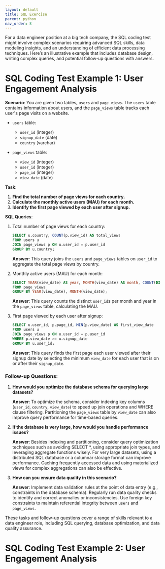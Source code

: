 ```yaml
---
layout: default
title: SQL Exercise
parent: python
nav_order: 8
---
```


For a data engineer position at a big tech company, the SQL coding test might involve complex scenarios requiring advanced SQL skills, data modeling insights, and an understanding of efficient data processing techniques. Here’s an illustrative example that includes database design, writing complex queries, and potential follow-up questions with answers.

# SQL Coding Test Example 1: User Engagement Analysis

**Scenario**: You are given two tables, `users` and `page_views`. The `users` table contains information about users, and the `page_views` table tracks each user's page visits on a website.

- `users` table:
  - `user_id` (integer)
  - `signup_date` (date)
  - `country` (varchar)

- `page_views` table:
  - `view_id` (integer)
  - `user_id` (integer)
  - `page_id` (integer)
  - `view_date` (date)

**Task**:
1. **Find the total number of page views for each country.**
2. **Calculate the monthly active users (MAU) for each month.**
3. **Identify the first page viewed by each user after signup.**

**SQL Queries**:

1. Total number of page views for each country:
   ```sql
   SELECT u.country, COUNT(p.view_id) AS total_views
   FROM users u
   JOIN page_views p ON u.user_id = p.user_id
   GROUP BY u.country;
   ```
   **Answer**: This query joins the `users` and `page_views` tables on `user_id` to aggregate the total page views by country.

2. Monthly active users (MAU) for each month:
   ```sql
   SELECT YEAR(view_date) AS year, MONTH(view_date) AS month, COUNT(DISTINCT user_id) AS MAU
   FROM page_views
   GROUP BY YEAR(view_date), MONTH(view_date);
   ```
   **Answer**: This query counts the distinct `user_id`s per month and year in the `page_views` table, calculating the MAU.

3. First page viewed by each user after signup:
   ```sql
   SELECT u.user_id, p.page_id, MIN(p.view_date) AS first_view_date
   FROM users u
   JOIN page_views p ON u.user_id = p.user_id
   WHERE p.view_date >= u.signup_date
   GROUP BY u.user_id;
   ```
   **Answer**: This query finds the first page each user viewed after their signup date by selecting the minimum `view_date` for each user that is on or after their `signup_date`.

### Follow-up Questions:

1. **How would you optimize the database schema for querying large datasets?**
   
   **Answer**: To optimize the schema, consider indexing key columns (`user_id`, `country`, `view_date`) to speed up join operations and WHERE clause filtering. Partitioning the `page_views` table by `view_date` can also improve query performance for time-based queries.

2. **If the database is very large, how would you handle performance issues?**
   
   **Answer**: Besides indexing and partitioning, consider query optimization techniques such as avoiding SELECT *, using appropriate join types, and leveraging aggregate functions wisely. For very large datasets, using a distributed SQL database or a columnar storage format can improve performance. Caching frequently accessed data and using materialized views for complex aggregations can also be effective.

3. **How can you ensure data quality in this scenario?**
   
   **Answer**: Implement data validation rules at the point of data entry (e.g., constraints in the database schema). Regularly run data quality checks to identify and correct anomalies or inconsistencies. Use foreign key constraints to maintain referential integrity between `users` and `page_views`.

These tasks and follow-up questions cover a range of skills relevant to a data engineer role, including SQL querying, database optimization, and data quality assurance.

# SQL Coding Test Example 2: User Engagement Analysis